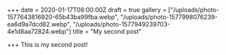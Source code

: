 +++
date = 2020-01-17T08:00:00Z
draft = true
gallery = ["/uploads/photo-1577643816920-65b43ba99fba.webp", "/uploads/photo-1577998076239-ea6d9a7dcd82.webp", "/uploads/photo-1577949239703-4e1d8aa72824.webp"]
title = "My second post"

+++
This is my second post!